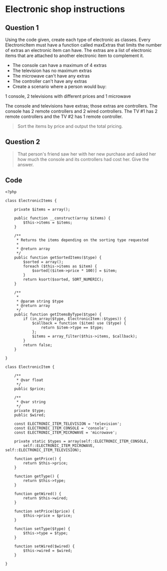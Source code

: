 # Electronic shop instructions

## Question 1
Using the code given, create each type of electronic as classes. Every ElectronicItem must have a function called maxExtras that limits the number of extras an electronic item can have. The extras are a list of electronic items that are attached to another electronic item to complement it.

* The console can have a maximum of 4 extras
* The television has no maximum extras
* The microwave can't have any extras
* The controller can't have any extras
* Create a scenario where a person would buy:

1 console, 2 televisions with different prices and 1 microwave

The console and televisions have extras; those extras are controllers. The console has 2 remote controllers and 2 wired controllers. The TV #1 has 2 remote controllers and the TV #2 has 1 remote controller.

> Sort the items by price and output the total pricing.

## Question 2
> That person's friend saw her with her new purchase and asked her how much the console and its controllers had cost her. Give the answer.

## Code
```
<?php

class ElectronicItems {

    private $items = array();

    public function __construct(array $items) {
        $this->items = $items;
    }

    /**
     * Returns the items depending on the sorting type requested
     *
     * @return array
     */
    public function getSortedItems($type) {
        $sorted = array();
        foreach ($this->items as $item) {
            $sorted[($item->price * 100)] = $item;
        }
        return ksort($sorted, SORT_NUMERIC);
    }

    /**
     *
     * @param string $type
     * @return array
     */
    public function getItemsByType($type) {
        if (in_array($type, ElectronicItem::$types)) {
            $callback = function ($item) use ($type) {
                return $item->type == $type;
            };
            $items = array_filter($this->items, $callback);
        }
        return false;
    }

}

class ElectronicItem {

    /**
     * @var float
     */
    public $price;

    /**
     * @var string
     */
    private $type;
    public $wired;

    const ELECTRONIC_ITEM_TELEVISION = 'television';
    const ELECTRONIC_ITEM_CONSOLE = 'console';
    const ELECTRONIC_ITEM_MICROWAVE = 'microwave';

    private static $types = array(self::ELECTRONIC_ITEM_CONSOLE,
        self::ELECTRONIC_ITEM_MICROWAVE, self::ELECTRONIC_ITEM_TELEVISION);

    function getPrice() {
        return $this->price;
    }

    function getType() {
        return $this->type;
    }

    function getWired() {
        return $this->wired;
    }

    function setPrice($price) {
        $this->price = $price;
    }

    function setType($type) {
        $this->type = $type;
    }

    function setWired($wired) {
        $this->wired = $wired;
    }

}
```

